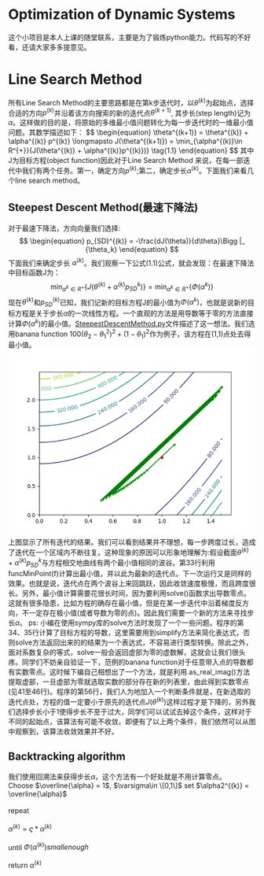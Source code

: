 # Optimization of Dynamic Systems
这个小项目是本人上课的随堂联系，主要是为了锻炼python能力。代码写的不好看，还请大家多多提意见。
# Line Search Method
所有Line Search Method的主要思路都是在第k步迭代时，以$\theta^{(k)}$为起始点，选择合适的方向$p^{(k)}$并沿着该方向搜索的新的迭代点$\theta^{(k+1)}$, 其步长(step length)记为$\alpha$。这样做的目的是，将原始的多维最小值问题转化为每一步迭代时的一维最小值问题。其数学描述如下：
$$
\begin{equation}
\theta^{(k+1)} = \theta^{(k)} + \alpha^{(k)} p^{(k)} \longmapsto J(\theta^{(k+1)}) = \min_{\alpha^{(k)}\in R^{+}}{J(\theta^{(k)} + \alpha^{(k)}p^{(k)})\}
\tag{1.1}
\end{equation}
$$
其中J为目标方程(object function)因此对于Line Search Method 来说，在每一部迭代中我们有两个任务。第一，确定方向$p^{(k)}$;第二，确定步长$\alpha^{(k)}$。下面我们来看几个line search method。
## Steepest Descent Method(最速下降法)
对于最速下降法，方向向量我们选择:
$$
\begin{equation}
p_{SD}^{(k)} = -\frac{dJ(\theta)}{d\theta}\Bigg |_ {\theta_k}
\end{equation}
$$
下面我们来确定步长 $\alpha^{(k)}$。我们观察一下公式$(1.1)$公式，就会发现：在最速下降法中目标函数J为：
$$
\begin{equation}
\min_{\alpha^{k}\in R^+}\lbrace J(\theta^{(k)}+\alpha^{(k)}p_{SD}^{k})\rbrace = \min_{\alpha^{k}\in R^+}\lbrace\Phi(\alpha^{k})\rbrace 
\end{equation}
$$
现在$\theta^{(k)}$和$p_{SD}^{(k)}$已知，我们记新的目标方程J的最小值为$\Phi(\alpha^k)$，也就是说新的目标方程是关于步长$\alpha$的一次线性方程。一个直观的方法是用导数等于零的方法直接计算$\Phi(\alpha^k)$的最小值。[SteepestDescentMethod.py](https://github.com/FahrerFeng/Optimization-of-Dynamic-Systems-/blob/master/SteepestDescentMethod.py)文件描述了这一想法。我们选用banana function $100(\theta_2-\theta_1^2)^2+(1-\theta_1)^2$作为例子，该方程在(1,1)点处去得最小值。
![](https://github.com/FahrerFeng/Optimization-of-Dynamic-Systems-/blob/master/SDForiginal.png)
<br>上图显示了所有迭代的结果。我们可以看到结果并不理想，每一步跨度过长，造成了迭代在一个区域内不断往复。这种现象的原因可以形象地理解为:假设截面$\theta^{(k)}+\alpha^{(k)}p_{SD}^{k}$与方程相交地曲线有两个最小值相同的波谷。第33行利用funcMinPoint(f)计算出最小值，并以此为最新的迭代点。下一次运行又是同样的效果。也就是说，迭代点在两个波谷上来回跳跃，因此收敛速度极慢，而且跨度很长。另外，最小值计算需要花很长时间，因为要利用solve()函数求出导数零点。这就有很多隐患，比如方程的确存在最小值，但是在某一步迭代中沿着梯度反方向，不一定存在极小值(或者导数为零的点)。因此我们需要一个新的方法来寻找步长$\alpha$。
ps: 小编在使用sympy库的solve方法时发现了一个一些问题。程序的第34、35行计算了目标方程的导数，这里需要用到simplify方法来简化表达式，否则solve方法返回出来的的结果为一个表达式，不容易进行类型转换。除此之外，面对系数复杂的等式，solve一般会返回虚部为零的虚数解，这就会让我们很头疼。同学们不妨亲自验证一下，范例的banana function对于任意带入点的导数都有实数零点。这时候下编自己相想出了一个方法，就是利用.as_real_imag()方法提取虚部，一旦虚部为零就选取实数的部分存在新的列表里，由此得到实数零点(见41至46行)。程序的第56行，我们人为地加入一个判断条件就是，在新选取的迭代点处，方程的值一定要小于原先的迭代点$J(\theta^{(k)})$这样过程才是下降的，另外我们选择步长小于1使得步长不至于过大，同学们可以试试去掉这个条件，这样对于不同的起始点，该算法有可能不收敛。即便有了以上两个条件，我们依然可以从图中观察到，该算法收敛效果并不好。
## Backtracking algorithm
我们使用回溯法来获得步长$\alpha$，这个方法有一个好处就是不用计算零点。
<br>Choose $\overline{\alpha} = 1$, $\varsigma\in \[0,1\]$ set $\alpha2^{(k)} = \overline{\alpha}$</br>
<br>  repeat </br>
<br>    $\alpha^{(k)} = \varsigma * \alpha^{(k)}$</br>
<br>  until $\Phi(\alpha^{(k)}) small enough$</br>
<br>  return $\alpha^{(k)}$
